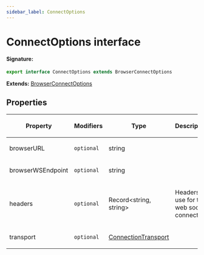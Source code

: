 ```yaml
---
sidebar_label: ConnectOptions
---
```


# ConnectOptions interface

#### Signature:

```typescript
export interface ConnectOptions extends BrowserConnectOptions
```

**Extends:** [BrowserConnectOptions](./puppeteer.browserconnectoptions.md)

## Properties

<table><thead><tr><th>

Property

</th><th>

Modifiers

</th><th>

Type

</th><th>

Description

</th><th>

Default

</th></tr></thead>
<tbody><tr><td>

browserURL

</td><td>

`optional`

</td><td>

string

</td><td>

</td><td>

</td></tr>
<tr><td>

browserWSEndpoint

</td><td>

`optional`

</td><td>

string

</td><td>

</td><td>

</td></tr>
<tr><td>

headers

</td><td>

`optional`

</td><td>

Record&lt;string, string&gt;

</td><td>

Headers to use for the web socket connection.

</td><td>

</td></tr>
<tr><td>

transport

</td><td>

`optional`

</td><td>

[ConnectionTransport](./puppeteer.connectiontransport.md)

</td><td>

</td><td>

</td></tr>
</tbody></table>
